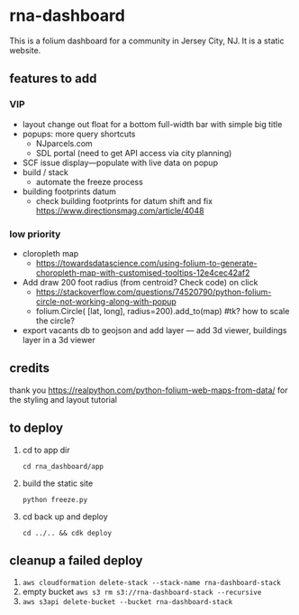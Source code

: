 # rna-dashboard

This is a folium dashboard for a community in Jersey City, NJ. It is a static website.

## features to add

### VIP

- layout
    change out float for a bottom full-width bar with simple big title
- popups: more query shortcuts
    - NJparcels.com
    - SDL portal (need to get API access via city planning)
- SCF issue display—populate with live data on popup
- build / stack
    - automate the freeze process
- building footprints datum
    - check building footprints for datum shift and fix https://www.directionsmag.com/article/4048


### low priority
- cloropleth map
    - https://towardsdatascience.com/using-folium-to-generate-choropleth-map-with-customised-tooltips-12e4cec42af2
- Add draw 200 foot radius (from centroid? Check code) on click
    - https://stackoverflow.com/questions/74520790/python-folium-circle-not-working-along-with-popup
    - folium.Circle(
        [lat, long],
        radius=200).add_to(map) #tk? how to scale the circle?
- export vacants db to geojson and add layer
— add 3d viewer, buildings layer in a 3d viewer

## credits
thank you https://realpython.com/python-folium-web-maps-from-data/ for the styling and layout tutorial


## to deploy

1. cd to app dir
    
    `cd rna_dashboard/app`

2. build the static site

    `python freeze.py`

3. cd back up and deploy

    `cd ../.. && cdk deploy`

## cleanup a failed deploy

1. `aws cloudformation delete-stack --stack-name rna-dashboard-stack`
2. empty bucket `aws s3 rm s3://rna-dashboard-stack --recursive`
3. `aws s3api delete-bucket --bucket rna-dashboard-stack`